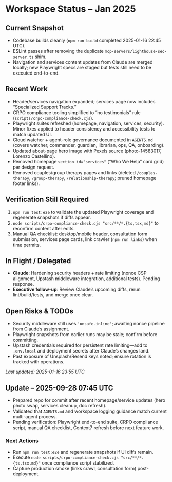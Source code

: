 # Workspace Status – Jan 2025

## Current Snapshot
- Codebase builds cleanly (`npm run build` completed 2025-01-16 22:45 UTC).
- ESLint passes after removing the duplicate `mcp-servers/lighthouse-seo-server.ts` shim.
- Navigation and services content updates from Claude are merged locally; new Playwright specs are staged but tests still need to be executed end-to-end.

## Recent Work
- Header/services navigation expanded; services page now includes “Specialized Support Tracks.”
- CRPO compliance tooling simplified to “no testimonials” rule (`scripts/crpo-compliance-check.cjs`).
- Playwright suites refreshed (homepage, navigation, services, security). Minor fixes applied to header consistency and accessibility tests to match updated UI.
- Cloud watcher + agent-role governance documented in `AGENTS.md` (covers watcher, commander, guardian, librarian, ops, QA, onboarding).
- Updated about-page hero image with Pexels source (photo-14583017, Lorenzo Castellino).
- Removed homepage `section id="services"` (“Who We Help” card grid) per design request.
- Removed couples/group therapy pages and links (deleted `/couples-therapy`, `/group-therapy`, `/relationship-therapy`; pruned homepage footer links).

## Verification Still Required
1. `npm run test:e2e` to validate the updated Playwright coverage and regenerate snapshots if diffs appear.
2. `node scripts/crpo-compliance-check.cjs "src/**/*.{ts,tsx,md}"` to reconfirm content after edits.
3. Manual QA checklist: desktop/mobile header, consultation form submission, services page cards, link crawler (`npm run links`) when time permits.

## In Flight / Delegated
- **Claude**: Hardening security headers + rate limiting (nonce CSP alignment, Upstash middleware integration, additional tests). Pending response.
- **Executive follow-up**: Review Claude’s upcoming diffs, rerun lint/build/tests, and merge once clear.

## Open Risks & TODOs
- Security middleware still uses `'unsafe-inline'`; awaiting nonce pipeline from Claude’s assignment.
- Playwright snapshots from earlier runs may be stale; confirm before committing.
- Upstash credentials required for persistent rate limiting—add to `.env.local` and deployment secrets after Claude’s changes land.
- Past exposure of Unsplash/Resend keys noted; ensure rotation is tracked with operations.

_Last updated: 2025-01-16 23:55 UTC_

## Update – 2025-09-28 07:45 UTC
- Prepared repo for commit after recent homepage/service updates (hero photo swap, services cleanup, doc refresh).
- Validated that `AGENTS.md` and workspace logging guidance match current multi-agent process.
- Pending verification: Playwright end-to-end suite, CRPO compliance script, manual QA checklist, Context7 refresh before next feature work.

### Next Actions
- Run `npm run test:e2e` and regenerate snapshots if UI diffs remain.
- Execute `node scripts/crpo-compliance-check.cjs "src/**/*.{ts,tsx,md}"` once compliance script stabilized.
- Capture production smoke (links crawl, consultation form) post-deployment.
